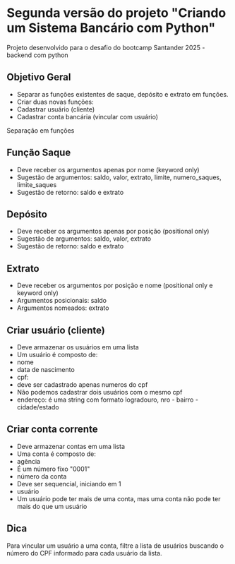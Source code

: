 # Segunda versão do projeto "Criando um Sistema Bancário com Python"

Projeto desenvolvido para o desafio do bootcamp Santander 2025 - backend com python

## Objetivo Geral

- Separar as funções existentes de saque, depósito e extrato em funções.
- Criar duas novas funções:
- Cadastrar usuário (cliente)
- Cadastrar conta bancária (vincular com usuário)

 Separação em funções

## Função Saque

- Deve receber os argumentos apenas por nome (keyword only)
- Sugestão de argumentos: saldo, valor, extrato, limite, numero_saques, limite_saques
- Sugestão de retorno: saldo e extrato

## Depósito

- Deve receber os argumentos apenas por posição (positional only)
- Sugestão de argumentos: saldo, valor, extrato
- Sugestão de retorno: saldo e extrato

## Extrato

- Deve receber os argumentos por posição e nome (positional only e keyword only)
- Argumentos posicionais: saldo
- Argumentos nomeados: extrato

## Criar usuário (cliente)

- Deve armazenar os usuários em uma lista
- Um usuário é composto de:
- nome
- data de nascimento
- cpf:
- deve ser cadastrado apenas numeros do cpf
- Não podemos cadastrar dois usuários com o mesmo cpf
- endereço: é uma string com formato logradouro, nro - bairro - cidade/estado

## Criar conta corrente

- Deve armazenar contas em uma lista
- Uma conta é composto de:
- agência
- É um número fixo "0001"
- número da conta
- Deve ser sequencial, iniciando em 1
- usuário
- Um usuário pode ter mais de uma conta, mas uma conta não pode ter mais do que um usuário

## Dica

 Para vincular um usuário a uma conta, filtre a lista de usuários buscando o número do CPF informado para cada usuário da lista.
